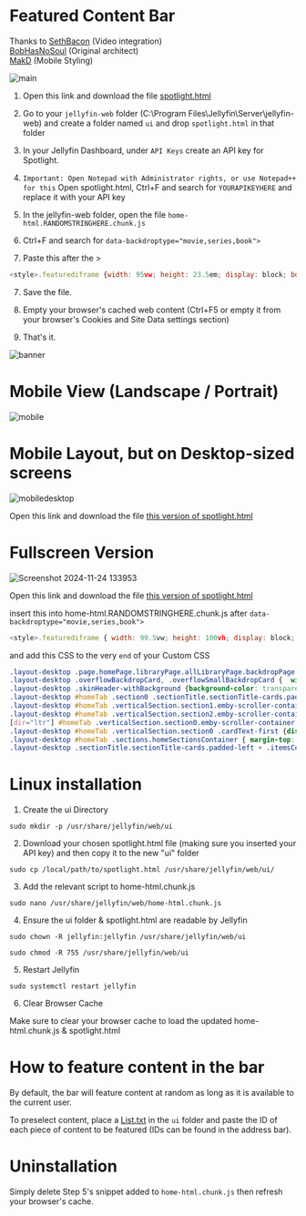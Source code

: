 # Featured Content Bar
Thanks to [SethBacon](https://forum.jellyfin.org/u-sethbacon) (Video integration)<br>
[BobHasNoSoul](https://github.com/BobHasNoSoul) (Original architect)<br>
[MakD](https://github.com/MakD) (Mobile Styling)

![main](https://github.com/user-attachments/assets/e78353a5-aa6d-4c7d-b71a-e758746b3f84)

1. Open this link and download the file [spotlight.html](https://github.com/tedhinklater/Jellyfin-Featured-Content-Bar/blob/eb786bc09464a45b8a1b866050dc078dded08c96/spotlight.html) 

2. Go to your ```jellyfin-web``` folder (C:\Program Files\Jellyfin\Server\jellyfin-web) and create a folder named ```ui``` and drop ```spotlight.html``` in that folder

3. In your Jellyfin Dashboard, under ```API Keys``` create an API key for Spotlight.

4. ```Important: Open Notepad with Administrator rights, or use Notepad++ for this``` Open spotlight.html, Ctrl+F and search for ```YOURAPIKEYHERE``` and replace it with your API key

5. In the jellyfin-web folder, open the file ```home-html.RANDOMSTRINGHERE.chunk.js```

6. Ctrl+F and search for ```data-backdroptype="movie,series,book">``` 

7. Paste this after the >

```js
<style>.featurediframe {width: 95vw; height: 23.5em; display: block; border: 0px solid #000; margin: 0 auto; margin-bottom: 0em; margin-top: 1em;} @media (min-width: 2000px) {.featurediframe {height: 18em; font-size: 175%;} .layout-desktop #homeTab .sections.homeSectionsContainer {margin-top: -3em !important;}} @media (max-width:1000px) and (orientation:portrait) {.featurediframe {height: 46vh;}} @media (max-width:1000px) and (orientation:landscape) {.featurediframe {height: 98vh;}} @media (max-width:400px) and (orientation:portrait) {.featurediframe {height: 52vh;}} @media (max-height: 400px) and (orientation:landscape) {.featurediframe {height: 100vh;}} @media screen and (aspect-ratio: 4/3) {.featurediframe {height: 27em;}} @media screen and (aspect-ratio: 3/4) {.featurediframe {height: 27em;}} @media screen and (aspect-ratio: 16/10) and (max-height: 1200px) {.featurediframe {height: 34em;}} @media screen and (aspect-ratio: 10/16) and (max-height: 1280px) {.featurediframe {height: 25em;}} </style><iframe class="featurediframe" src="/web/ui/spotlight.html"></iframe>
```
7. Save the file.

8. Empty your browser's cached web content (Ctrl+F5 or empty it from your browser's Cookies and Site Data settings section)

9. That's it.
    
![banner](https://github.com/user-attachments/assets/b47e27d8-625f-4c92-9f89-6043ad2611ba)

# Mobile View (Landscape / Portrait)
![mobile](https://i.imgur.com/OrOzpBK.png)

# Mobile Layout, but on Desktop-sized screens

![mobiledesktop](https://github.com/user-attachments/assets/22aec57b-89b8-48b1-871b-780eb620a2d0)

Open this link and download the file [this version of spotlight.html](https://github.com/tedhinklater/Jellyfin-Featured-Content-Bar/blob/main/mobile%20view%20on%20desktop%20screens/spotlight.html)

# Fullscreen Version

![Screenshot 2024-11-24 133953](https://github.com/user-attachments/assets/ededdd38-c16b-40f4-b5e8-86a03c6522c0)

Open this link and download the file [this version of spotlight.html](https://github.com/tedhinklater/Jellyfin-Featured-Content-Bar/blob/main/fullscreen/spotlight.html) 

insert this into home-html.RANDOMSTRINGHERE.chunk.js after ```data-backdroptype="movie,series,book">``` 

```js
<style>.featurediframe { width: 99.5vw; height: 100vh; display: block; border: 0px solid #000; margin: 0 auto; margin-bottom: 40px} @media (max-width:1000px) and (orientation:portrait) {.featurediframe {height: 46vh; width: 95vw;}} @media (max-width:1000px) and (orientation:landscape) {.featurediframe {height: 98vh; width: 95vw;}} @media (min-width: 2000px) { .featurediframe {height:102vh;}}</style><iframe class="featurediframe" src="/web/ui/spotlight.html"></iframe>
```

and add this CSS to the very ```end``` of your Custom CSS

```css
.layout-desktop .page.homePage.libraryPage.allLibraryPage.backdropPage.pageWithAbsoluteTabs.withTabs.mainAnimatedPage { margin-top:-4.5em;}
.layout-desktop .overflowBackdropCard, .overflowSmallBackdropCard {  width: 12.7vw !important;  padding-right: 1.85em;}
.layout-desktop .skinHeader-withBackground {background-color: transparent; backdrop-filter: blur(0px);}
.layout-desktop #homeTab .section0 .sectionTitle.sectionTitle-cards.padded-left {  display: none !important;}
.layout-desktop #homeTab .verticalSection.section1.emby-scroller-container {  position: relative;  top: -27em;  left: 73em; width: 29vw; margin-bottom: -17em;}
.layout-desktop #homeTab .verticalSection.section2.emby-scroller-container::after { content: ''; position: fixed; top: 0; left: 0; width: 100%; height: 100vw; background: black; z-index: -1;}
[dir="ltr"] #homeTab .verticalSection.section0.emby-scroller-container .emby-scrollbuttons {right: -5em; top: -2em;}
.layout-desktop #homeTab .verticalSection.section0 .cardText-first {display: none !important;}
.layout-desktop #homeTab .sections.homeSectionsContainer { margin-top: 2em;}
.layout-desktop .sectionTitle.sectionTitle-cards.padded-left + .itemsContainer { margin-bottom: 2em;}
```

# Linux installation

1) Create the ui Directory

```sudo mkdir -p /usr/share/jellyfin/web/ui```

2) Download your chosen spotlight.html file (making sure you inserted your API key) and then copy it to the new "ui" folder

```sudo cp /local/path/to/spotlight.html /usr/share/jellyfin/web/ui/```

3) Add the relevant script to home-html.chunk.js

```sudo nano /usr/share/jellyfin/web/home-html.chunk.js```

4) Ensure the ui folder & spotlight.html are readable by Jellyfin

```sudo chown -R jellyfin:jellyfin /usr/share/jellyfin/web/ui```

```sudo chmod -R 755 /usr/share/jellyfin/web/ui```

5) Restart Jellyfin

```sudo systemctl restart jellyfin```

6) Clear Browser Cache

Make sure to clear your browser cache to load the updated home-html.chunk.js & spotlight.html 

# How to feature content in the bar

By default, the bar will feature content at random as long as it is available to the current user. 

To preselect content, place a [List.txt](https://github.com/tedhinklater/Jellyfin-Featured-Content-Bar/blob/main/List.txt) in the ```ui``` folder and paste the ID of each piece of content to be featured (IDs can be found in the address bar). 

# Uninstallation

Simply delete Step 5's snippet added to ```home-html.chunk.js``` then refresh your browser's cache.
